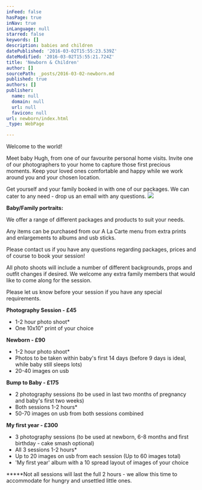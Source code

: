 ```yaml
---
inFeed: false
hasPage: true
inNav: true
inLanguage: null
starred: false
keywords: []
description: babies and children
datePublished: '2016-03-02T15:55:23.539Z'
dateModified: '2016-03-02T15:55:21.724Z'
title: 'Newborn & Children'
author: []
sourcePath: _posts/2016-03-02-newborn.md
published: true
authors: []
publisher:
  name: null
  domain: null
  url: null
  favicon: null
url: newborn/index.html
_type: WebPage

---
```

Welcome to the world!

Meet baby Hugh, from one of our favourite personal home visits. Invite one of our photographers to your home to capture those first precious moments. Keep your loved ones comfortable and happy while we work around you and your chosen location.

Get yourself and your family booked in with one of our packages. We can cater to any need - drop us an email with any questions.
![](https://s3-us-west-2.amazonaws.com/the-grid-img/p/2bd720a58be1eddf8be4e8091287226660a500b0.jpg)

**Baby/Family portraits:**

We offer a range of different packages and products to suit your needs.

Any items can be purchased from our A La Carte menu from extra prints and enlargements to albums and usb sticks.

Please contact us if you have any questions regarding packages, prices and of course to book your session!

All photo shoots will include a number of different backgrounds, props and outfit changes if desired. We welcome any extra family members that would like to come along for the session.

Please let us know before your session if you have any special requirements.

**Photography Session - £45**

* 1-2 hour photo shoot\*
* One 10x10" print of your choice

**Newborn - £90**

* 1-2 hour photo shoot\*
* Photos to be taken within baby's first 14 days (before 9 days is ideal, while baby still sleeps lots)
* 20-40 images on usb

**Bump to Baby - £175**

* 2 photography sessions (to be used in last two months of pregnancy and baby's first two weeks)
* Both sessions 1-2 hours\*
* 50-70 images on usb from both sessions combined

**My first year - £300**

* 3 photography sessions (to be used at newborn, 6-8 months and first birthday - cake smash optional)
* All 3 sessions 1-2 hours\*
* Up to 20 images on usb from each session (Up to 60 images total)
* 'My first year' album with a 10 spread layout of images of your choice

**\***Not all sessions will last the full 2 hours - we allow this time to accommodate for hungry and unsettled little ones.